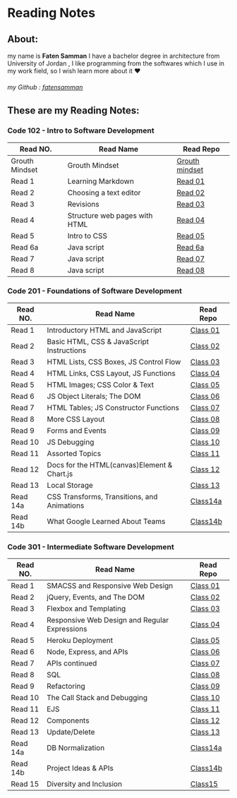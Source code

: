 
# Reading Notes

## About:
my name is **Faten Samman** I have a bachelor degree in architecture from University of Jordan , I like programming from the softwares which I use in my work field, so I wish learn more about it :heart:
###### my Github : [fatensamman](https://github.com/Fatensamman)

## These are my Reading Notes:

### **Code 102** - Intro to Software Development

 |    Read NO.    |                  Read Name                |            Read Repo          |
 |----------------|-------------------------------------------|-------------------------------|
 | Grouth Mindset |               Grouth Mindset              |[Grouth mindset](Code102/gm.md)|
 |     Read 1     |              Learning Markdown            |  [Read 01](Code102/Read1.md)  |
 |     Read 2     |            Choosing a text editor         |  [Read 02](Code102/Read2.md)  |
 |     Read 3     |                  Revisions                |  [Read 03](Code102/Read3.md)  |
 |     Read 4     |         Structure web pages with HTML     |  [Read 04](Code102/Read4.md)  |
 |     Read 5     |                 Intro to CSS              |  [Read 05](Code102/Read5.md)  |
 |    Read 6a     |                 Java script               | [Read 6a](Code102/Read6a.md)  |
 |     Read 7     |                 Java script               |  [Read 07](Code102/Read7.md)  |
 |     Read 8     |                 Java script               |  [Read 08](Code102/Read8.md)  |

### **Code 201** - Foundations of Software Development 


 |    Read NO.    |                 Read Name                 |            Read Repo           |
 |----------------|-------------------------------------------|--------------------------------|
 |     Read 1     |      Introductory HTML and JavaScript     |[Class 01](Code201/class-01.md) |
 |     Read 2     | Basic HTML, CSS & JavaScript Instructions | [Class 02](Code201/class-02.md)|
 |     Read 3     |   HTML Lists, CSS Boxes, JS Control Flow  |[Class 03](Code201/class-03.md) |
 |     Read 4     |   HTML Links, CSS Layout, JS Functions    |[Class 04](Code201/class-04.md) |
 |     Read 5     |       HTML Images; CSS Color & Text       |[Class 05](Code201/class-05.md) |
 |     Read 6     |        JS Object Literals; The DOM        | [Class 06](Code201/class-06.md)|
 |     Read 7     |   HTML Tables; JS Constructor Functions   |[Class 07](Code201/class-07.md) |
 |     Read 8     |               More CSS Layout             |[Class 08](Code201/class-08.md) |
 |     Read 9     |              Forms and Events             |[Class 09](Code201/class-09.md) |
 |     Read 10    |                JS Debugging               |[Class 10](Code201/class-10.md) |
 |     Read 11    |              Assorted Topics              |[Class 11](Code201/class-11.md) |
 |     Read 12    |Docs for the HTML(canvas)Element & Chart.js|[Class 12](Code201/class-12.md) |
 |     Read 13    |               Local Storage               |[Class 13](Code201/class-13.md) |
 |    Read 14a    |CSS Transforms, Transitions, and Animations|[Class14a](Code201/class-14a.md)|
 |    Read 14b    |      What Google Learned About Teams      |[Class14b](Code201/class-14b.md)|


 ### **Code 301** - Intermediate Software Development

 |    Read NO.    |                 Read Name                   |            Read Repo           |
 |----------------|---------------------------------------------|--------------------------------|
 |     Read 1     |        SMACSS and Responsive Web Design     |[Class 01](Code301/class-01.md) |
 |     Read 2     |         jQuery, Events, and The DOM         | [Class 02](Code301/class-02.md)|
 |     Read 3     |            Flexbox and Templating           |[Class 03](Code301/class-03.md) |
 |     Read 4     |Responsive Web Design and Regular Expressions|[Class 04](Code301/class-04.md) |
 |     Read 5     |              Heroku Deployment              |[Class 05](Code301/class-05.md) |
 |     Read 6     |           Node, Express, and APIs           | [Class 06](Code301/class-06.md)|
 |     Read 7     |               APIs continued                |[Class 07](Code301/class-07.md) |
 |     Read 8     |                     SQL                     |[Class 08](Code301/class-08.md) |
 |     Read 9     |                 Refactoring                 |[Class 09](Code301/class-09.md) |
 |     Read 10    |       The Call Stack and Debugging          |[Class 10](Code301/class-10.md) |
 |     Read 11    |                     EJS                     |[Class 11](Code301/class-11.md) |
 |     Read 12    |                 Components                  |[Class 12](Code301/class-12.md) |
 |     Read 13    |                Update/Delete                |[Class 13](Code301/class-13.md) |
 |    Read 14a    |              DB Normalization               |[Class14a](Code301/class-14a.md)|
 |    Read 14b    |             Project Ideas & APIs            |[Class14b](Code301/class-14b.md)|
 |     Read 15    |           Diversity and Inclusion           | [Class15](Code301/class-14b.md)|
